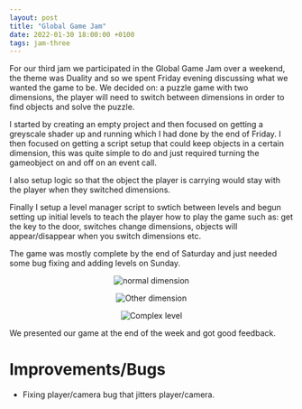 ```yaml
---
layout: post
title: "Global Game Jam"
date: 2022-01-30 18:00:00 +0100
tags: jam-three 
---
```


For our third jam we participated in the Global Game Jam over a weekend, the theme was Duality and so we spent Friday evening discussing what we wanted the game to be. We decided on: a puzzle game with two dimensions, the player will need to switch between dimensions in order to find objects and solve the puzzle. 

I started by creating an empty project and then focused on getting a greyscale shader up and running which I had done by the end of Friday. I then focused on getting a script setup that could keep objects in a certain dimension, this was quite simple to do and just required turning the gameobject on and off on an event call.

I also setup logic so that the object the player is carrying would stay with the player when they switched dimensions. 

Finally I setup a level manager script to swtich between levels and begun setting up initial levels to teach the player how to play the game such as: get the key to the door, switches change dimensions, objects will appear/disappear when you switch dimensions etc.

The game was mostly complete by the end of Saturday and just needed some bug fixing and adding levels on Sunday. 

<p align="center">
  <img src="{{site.baseurl}}/assets/jam-three/normal-dimension.png" alt="normal dimension"/>
</p> 

<p align="center">
  <img src="{{site.baseurl}}/assets/jam-two/other-dimension.png" alt="Other dimension"/>
</p> 

<p align="center">
  <img src="{{site.baseurl}}/assets/jam-two/complex-level.png" alt="Complex level"/>
</p> 

We presented our game at the end of the week and got good feedback.

# Improvements/Bugs

- Fixing player/camera bug that jitters player/camera.